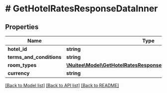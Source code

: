# # GetHotelRatesResponseDataInner

## Properties

Name | Type | Description | Notes
------------ | ------------- | ------------- | -------------
**hotel_id** | **string** |  | [optional]
**terms_and_conditions** | **string** |  | [optional]
**room_types** | [**\Nuitee\Model\GetHotelRatesResponseDataInnerRoomTypesInner[]**](GetHotelRatesResponseDataInnerRoomTypesInner.md) |  | [optional]
**currency** | **string** |  | [optional]

[[Back to Model list]](../../README.md#models) [[Back to API list]](../../README.md#endpoints) [[Back to README]](../../README.md)
